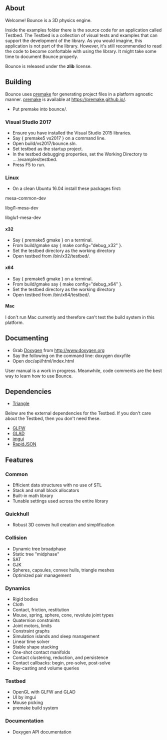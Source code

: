 ## About

Welcome! Bounce is a 3D physics engine.

Inside the examples folder there is the source code for an application called Testbed. The Testbed is a collection of visual tests and examples that can support the development of the library. As you would imagine, this application is not part of the library. However, it's still recommended to read the code to become confortable with using the library. It might take some time to document Bounce properly.

Bounce is released under the <b>zlib</b> license.

## Building

Bounce uses [premake](https://premake.github.io/) for generating project files in a platform agnostic manner. [premake](https://premake.github.io/) is available at https://premake.github.io/.

* Put premake into bounce/.

### Visual Studio 2017

* Ensure you have installed the Visual Studio 2015 libraries.
* Say { premake5 vs2017 } on a command line. 
* Open build/vs2017/bounce.sln.
* Set testbed as the startup project.
* In the testbed debugging properties, set the Working Directory to ..\..\examples\testbed.
* Press F5 to run.

### Linux

* On a clean Ubuntu 16.04 install these packages first:

mesa-common-dev

libgl1-mesa-dev

libglu1-mesa-dev 

#### x32

* Say { premake5 gmake } on a terminal.
* From build/gmake say { make config="debug_x32" }.
* Set the testbed directory as the working directory
* Open testbed from /bin/x32/testbed/.

#### x64

* Say { premake5 gmake } on a terminal.
* From build/gmake say { make config="debug_x64" }.
* Set the testbed directory as the working directory
* Open testbed from /bin/x64/testbed/.

#### Mac

I don't run Mac currently and therefore can't test the build system in this platform.

## Documenting

* Grab [Doxygen](http://www.doxygen.org) from http://www.doxygen.org
* Say the following on the command line: doxygen doxyfile
* Open doc/api/html/index.html

User manual is a work in progress. Meanwhile, code comments are the best way to learn how to use 
Bounce.

## Dependencies

* [Triangle](http://www.cs.cmu.edu/~quake/triangle.html)

Below are the external dependencies for the Testbed. If you don't care about the Testbed, then you don't need these.

* [GLFW](https://www.glfw.org/)
* [GLAD](https://glad.dav1d.de/)
* [imgui](https://github.com/ocornut/imgui)
* [RapidJSON](http://rapidjson.org/index.html)

## Features

### Common

* Efficient data structures with no use of STL
* Stack and small block allocators
* Built-in math library
* Tunable settings used across the entire library

### Quickhull

* Robust 3D convex hull creation and simplification

### Collision

* Dynamic tree broadphase
* Static tree "midphase"
* SAT
* GJK
* Spheres, capsules, convex hulls, triangle meshes
* Optimized pair management

### Dynamics

* Rigid bodies
* Cloth
* Contact, friction, restitution
* Mouse, spring, sphere, cone, revolute joint types
* Quaternion constraints
* Joint motors, limits
* Constraint graphs
* Simulation islands and sleep management
* Linear time solver
* Stable shape stacking
* One-shot contact manifolds
* Contact clustering, reduction, and persistence
* Contact callbacks: begin, pre-solve, post-solve
* Ray-casting and volume queries

### Testbed
	
* OpenGL with GLFW and GLAD
* UI by imgui
* Mouse picking
* premake build system

### Documentation

* Doxygen API documentation</li>
